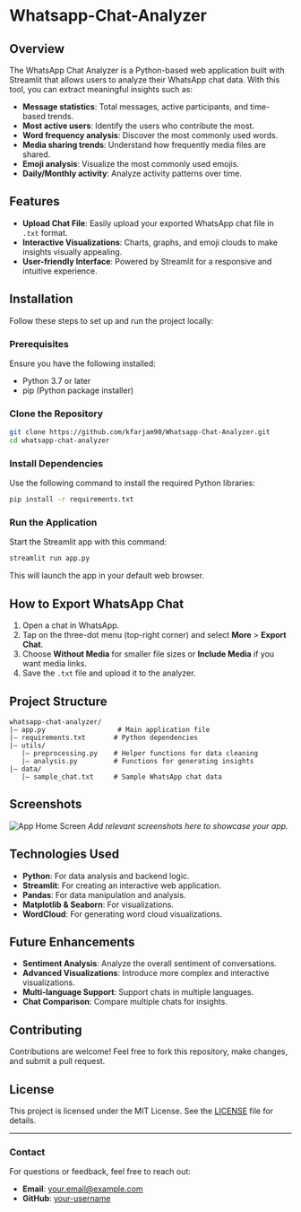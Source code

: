 # Whatsapp-Chat-Analyzer

## Overview
The WhatsApp Chat Analyzer is a Python-based web application built with Streamlit that allows users to analyze their WhatsApp chat data. With this tool, you can extract meaningful insights such as:

- **Message statistics**: Total messages, active participants, and time-based trends.
- **Most active users**: Identify the users who contribute the most.
- **Word frequency analysis**: Discover the most commonly used words.
- **Media sharing trends**: Understand how frequently media files are shared.
- **Emoji analysis**: Visualize the most commonly used emojis.
- **Daily/Monthly activity**: Analyze activity patterns over time.

## Features
- **Upload Chat File**: Easily upload your exported WhatsApp chat file in `.txt` format.
- **Interactive Visualizations**: Charts, graphs, and emoji clouds to make insights visually appealing.
- **User-friendly Interface**: Powered by Streamlit for a responsive and intuitive experience.

## Installation
Follow these steps to set up and run the project locally:

### Prerequisites
Ensure you have the following installed:
- Python 3.7 or later
- pip (Python package installer)

### Clone the Repository
```bash
git clone https://github.com/kfarjam90/Whatsapp-Chat-Analyzer.git
cd whatsapp-chat-analyzer
```

### Install Dependencies
Use the following command to install the required Python libraries:
```bash
pip install -r requirements.txt
```

### Run the Application
Start the Streamlit app with this command:
```bash
streamlit run app.py
```
This will launch the app in your default web browser.

## How to Export WhatsApp Chat
1. Open a chat in WhatsApp.
2. Tap on the three-dot menu (top-right corner) and select **More** > **Export Chat**.
3. Choose **Without Media** for smaller file sizes or **Include Media** if you want media links.
4. Save the `.txt` file and upload it to the analyzer.

## Project Structure
```
whatsapp-chat-analyzer/
|— app.py                  # Main application file
|— requirements.txt       # Python dependencies
|— utils/
   |— preprocessing.py    # Helper functions for data cleaning
   |— analysis.py         # Functions for generating insights
|— data/
   |— sample_chat.txt     # Sample WhatsApp chat data
```

## Screenshots
![App Home Screen](https://via.placeholder.com/800x400.png?text=App+Screenshot)
*Add relevant screenshots here to showcase your app.*

## Technologies Used
- **Python**: For data analysis and backend logic.
- **Streamlit**: For creating an interactive web application.
- **Pandas**: For data manipulation and analysis.
- **Matplotlib & Seaborn**: For visualizations.
- **WordCloud**: For generating word cloud visualizations.

## Future Enhancements
- **Sentiment Analysis**: Analyze the overall sentiment of conversations.
- **Advanced Visualizations**: Introduce more complex and interactive visualizations.
- **Multi-language Support**: Support chats in multiple languages.
- **Chat Comparison**: Compare multiple chats for insights.

## Contributing
Contributions are welcome! Feel free to fork this repository, make changes, and submit a pull request.

## License
This project is licensed under the MIT License. See the [LICENSE](LICENSE) file for details.

---

### Contact
For questions or feedback, feel free to reach out:
- **Email**: your.email@example.com
- **GitHub**: [your-username](https://github.com/your-username)

